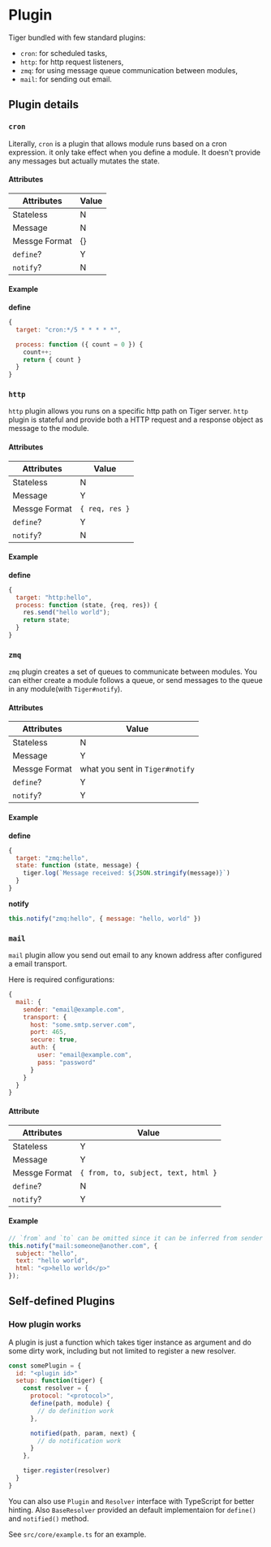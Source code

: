 # Plugin

Tiger bundled with few standard plugins:

  - `cron`: for scheduled tasks,
  - `http`: for http request listeners,
  - `zmq`: for using message queue communication between modules,
  - `mail`: for sending out email.

## Plugin details

### `cron`

Literally, `cron` is a plugin that allows module runs based on a cron expression. it only take effect when you define a module. It doesn't provide any messages but actually mutates the state.

#### Attributes

| Attributes    	| Value 	|
|---------------	|-------	|
| Stateless     	| N     	|
| Message       	| N     	|
| Messge Format 	| {}    	|
| `define`?     	| Y     	|
| `notify`?     	| N     	|

#### Example

**define**

```js
{
  target: "cron:*/5 * * * * *", 

  process: function ({ count = 0 }) {
    count++;
    return { count }
  }
}
```

### `http`

`http` plugin allows you runs on a specific http path on Tiger server. `http` plugin is stateful and provide both a HTTP request and a response object as message to the module.

#### Attributes

| Attributes    	| Value           	|
|---------------	|-----------------	|
| Stateless     	| N               	|
| Message       	| Y               	|
| Messge Format 	| `{ req, res }`  	|
| `define`?     	| Y               	|
| `notify`?     	| N               	|

#### Example

**define**

```js
{
  target: "http:hello", 
  process: function (state, {req, res}) {
    res.send("hello world");
    return state;
  }
}
```


### `zmq`

`zmq` plugin creates a set of queues to communicate between modules.
You can either create a module follows a queue, or send messages to the queue in any module(with `Tiger#notify`).

#### Attributes

| Attributes    	| Value                           	|
|---------------	|---------------------------------	|
| Stateless     	| N                               	|
| Message       	| Y                               	|
| Messge Format 	| what you sent in `Tiger#notify` 	|
| `define`?     	| Y                               	|
| `notify`?     	| Y                               	|

#### Example

**define**

```js
{
  target: "zmq:hello", 
  state: function (state, message) {
    tiger.log(`Message received: ${JSON.stringify(message)}`)
  }
}
```

**notify**

```js
this.notify("zmq:hello", { message: "hello, world" })
```

### `mail`

`mail` plugin allow you send out email to any known address after configured a email transport.

Here is required configurations:

```js
{
  mail: {
    sender: "email@example.com",
    transport: {
      host: "some.smtp.server.com",
      port: 465,
      secure: true,
      auth: {
        user: "email@example.com",
        pass: "password"
      }
    }
  }
}
```

#### Attribute

| Attributes    	| Value                             	  |
|---------------	|-------------------------------------	|
| Stateless     	| Y                                 	  |
| Message       	| Y                                 	  |
| Messge Format 	| `{ from, to, subject, text, html }` 	|
| `define`?     	| N                                 	  |
| `notify`?     	| Y                                 	  |

#### Example

```js
// `from` and `to` can be omitted since it can be inferred from sender and target.
this.notify("mail:someone@another.com", { 
  subject: "hello", 
  text: "hello world", 
  html: "<p>hello world</p>" 
});
```

## Self-defined Plugins

### How plugin works

A plugin is just a function which takes tiger instance as argument and do some dirty work, including but not limited to register a new resolver.

```js
const somePlugin = {
  id: "<plugin id>"
  setup: function(tiger) {
    const resolver = {
      protocol: "<protocol>",
      define(path, module) {
        // do definition work
      },

      notified(path, param, next) {
        // do notification work
      }
    },

    tiger.register(resolver)
  }
}
```

You can also use `Plugin` and `Resolver` interface with TypeScript 
for better hinting. Also `BaseResolver` provided an default implementaion 
for `define()` and `notified()` method.

See `src/core/example.ts` for an example. 